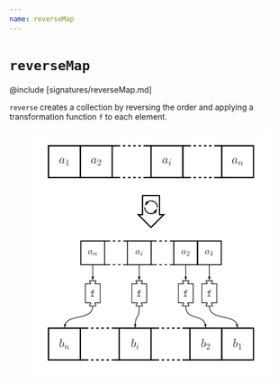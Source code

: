 ```yaml
---
name: reverseMap
---
```


# `reverseMap`

@include [signatures/reverseMap.md]

`reverse` creates a collection by reversing the order and applying a transformation function `f` to each element.

<figure class="diagram">
  <img src="images/reverseMap.svg" alt="reverseMap function">
  <!-- <figcaption class="diagram-desc"></figcaption> -->
</figure>

